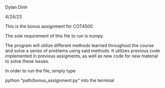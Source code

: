 Dylan Dinh

4/24/23

This is the bonus assignment for COT4500

The sole requirement of this file to run is numpy

The program will utilize different methods learned throughout the course and solve a series of problems using said methods.
It utilizes previous code implemented in previous assigments, as well as new code for new material to solve these issues.

In order to run the file, simply type


python "path/bonus_assignment.py" into the terminal